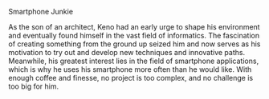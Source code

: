 Smartphone Junkie

As the son of an architect, Keno had an early urge to shape his environment and eventually found himself in the vast field of informatics. The fascination of creating something from the ground up seized him and now serves as his motivation to try out and develop new techniques and innovative paths. Meanwhile, his greatest interest lies in the field of smartphone applications, which is why he uses his smartphone more often than he would like. With enough coffee and finesse, no project is too complex, and no challenge is too big for him.